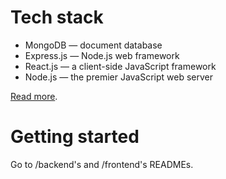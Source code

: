 # Tech stack

- MongoDB — document database
- Express.js — Node.js web framework
- React.js — a client-side JavaScript framework
- Node.js — the premier JavaScript web server

[Read more](https://www.mongodb.com/mern-stack).

# Getting started

Go to /backend's and /frontend's READMEs.